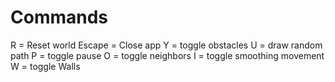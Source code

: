 
# Commands

R = Reset world
Escape = Close app
Y = toggle obstacles
U = draw random path
P = toggle pause
O = toggle neighbors
I = toggle smoothing movement
W = toggle Walls
